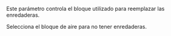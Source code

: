Este parámetro controla el bloque utilizado para reemplazar las enredaderas.

Selecciona el bloque de aire para no tener enredaderas.

